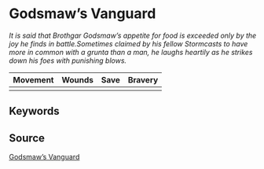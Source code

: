 # Godsmaw’s Vanguard

_It is said that Brothgar Godsmaw’s appetite for food is exceeded only by the joy he finds in battle.Sometimes claimed by his fellow Stormcasts to have more in common with a grunta than a man, he laughs heartily as he strikes down his foes with punishing blows._


| Movement | Wounds | Save | Bravery |
|:--------:|:------:|:----:|:-------:|
|  |  |  |  |


## Keywords



## Source

[Godsmaw’s Vanguard](https://wahapedia.ru/aos3/factions/stormcast-eternals/Godsmaw-s-Vanguard)

